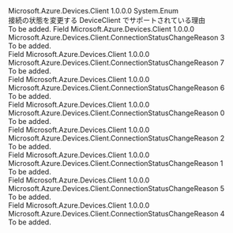 <Type Name="ConnectionStatusChangeReason" FullName="Microsoft.Azure.Devices.Client.ConnectionStatusChangeReason">
  <TypeSignature Language="C#" Value="public enum ConnectionStatusChangeReason" />
  <TypeSignature Language="ILAsm" Value=".class public auto ansi sealed ConnectionStatusChangeReason extends System.Enum" />
  <TypeSignature Language="DocId" Value="T:Microsoft.Azure.Devices.Client.ConnectionStatusChangeReason" />
  <TypeSignature Language="VB.NET" Value="Public Enum ConnectionStatusChangeReason" />
  <TypeSignature Language="F#" Value="type ConnectionStatusChangeReason = " />
  <AssemblyInfo>
    <AssemblyName>Microsoft.Azure.Devices.Client</AssemblyName>
    <AssemblyVersion>1.0.0.0</AssemblyVersion>
  </AssemblyInfo>
  <Base>
    <BaseTypeName>System.Enum</BaseTypeName>
  </Base>
  <Docs>
    <summary>
            接続の状態を変更する DeviceClient でサポートされている理由
            </summary>
    <remarks>To be added.</remarks>
  </Docs>
  <Members>
    <Member MemberName="Bad_Credential">
      <MemberSignature Language="C#" Value="Bad_Credential" />
      <MemberSignature Language="ILAsm" Value=".field public static literal valuetype Microsoft.Azure.Devices.Client.ConnectionStatusChangeReason Bad_Credential = int32(3)" />
      <MemberSignature Language="DocId" Value="F:Microsoft.Azure.Devices.Client.ConnectionStatusChangeReason.Bad_Credential" />
      <MemberSignature Language="VB.NET" Value="Bad_Credential" />
      <MemberSignature Language="F#" Value="Bad_Credential = 3" Usage="Microsoft.Azure.Devices.Client.ConnectionStatusChangeReason.Bad_Credential" />
      <MemberType>Field</MemberType>
      <AssemblyInfo>
        <AssemblyName>Microsoft.Azure.Devices.Client</AssemblyName>
        <AssemblyVersion>1.0.0.0</AssemblyVersion>
      </AssemblyInfo>
      <ReturnValue>
        <ReturnType>Microsoft.Azure.Devices.Client.ConnectionStatusChangeReason</ReturnType>
      </ReturnValue>
      <MemberValue>3</MemberValue>
      <Docs>
        <summary>To be added.</summary>
      </Docs>
    </Member>
    <Member MemberName="Client_Close">
      <MemberSignature Language="C#" Value="Client_Close" />
      <MemberSignature Language="ILAsm" Value=".field public static literal valuetype Microsoft.Azure.Devices.Client.ConnectionStatusChangeReason Client_Close = int32(7)" />
      <MemberSignature Language="DocId" Value="F:Microsoft.Azure.Devices.Client.ConnectionStatusChangeReason.Client_Close" />
      <MemberSignature Language="VB.NET" Value="Client_Close" />
      <MemberSignature Language="F#" Value="Client_Close = 7" Usage="Microsoft.Azure.Devices.Client.ConnectionStatusChangeReason.Client_Close" />
      <MemberType>Field</MemberType>
      <AssemblyInfo>
        <AssemblyName>Microsoft.Azure.Devices.Client</AssemblyName>
        <AssemblyVersion>1.0.0.0</AssemblyVersion>
      </AssemblyInfo>
      <ReturnValue>
        <ReturnType>Microsoft.Azure.Devices.Client.ConnectionStatusChangeReason</ReturnType>
      </ReturnValue>
      <MemberValue>7</MemberValue>
      <Docs>
        <summary>To be added.</summary>
      </Docs>
    </Member>
    <Member MemberName="Communication_Error">
      <MemberSignature Language="C#" Value="Communication_Error" />
      <MemberSignature Language="ILAsm" Value=".field public static literal valuetype Microsoft.Azure.Devices.Client.ConnectionStatusChangeReason Communication_Error = int32(6)" />
      <MemberSignature Language="DocId" Value="F:Microsoft.Azure.Devices.Client.ConnectionStatusChangeReason.Communication_Error" />
      <MemberSignature Language="VB.NET" Value="Communication_Error" />
      <MemberSignature Language="F#" Value="Communication_Error = 6" Usage="Microsoft.Azure.Devices.Client.ConnectionStatusChangeReason.Communication_Error" />
      <MemberType>Field</MemberType>
      <AssemblyInfo>
        <AssemblyName>Microsoft.Azure.Devices.Client</AssemblyName>
        <AssemblyVersion>1.0.0.0</AssemblyVersion>
      </AssemblyInfo>
      <ReturnValue>
        <ReturnType>Microsoft.Azure.Devices.Client.ConnectionStatusChangeReason</ReturnType>
      </ReturnValue>
      <MemberValue>6</MemberValue>
      <Docs>
        <summary>To be added.</summary>
      </Docs>
    </Member>
    <Member MemberName="Connection_Ok">
      <MemberSignature Language="C#" Value="Connection_Ok" />
      <MemberSignature Language="ILAsm" Value=".field public static literal valuetype Microsoft.Azure.Devices.Client.ConnectionStatusChangeReason Connection_Ok = int32(0)" />
      <MemberSignature Language="DocId" Value="F:Microsoft.Azure.Devices.Client.ConnectionStatusChangeReason.Connection_Ok" />
      <MemberSignature Language="VB.NET" Value="Connection_Ok" />
      <MemberSignature Language="F#" Value="Connection_Ok = 0" Usage="Microsoft.Azure.Devices.Client.ConnectionStatusChangeReason.Connection_Ok" />
      <MemberType>Field</MemberType>
      <AssemblyInfo>
        <AssemblyName>Microsoft.Azure.Devices.Client</AssemblyName>
        <AssemblyVersion>1.0.0.0</AssemblyVersion>
      </AssemblyInfo>
      <ReturnValue>
        <ReturnType>Microsoft.Azure.Devices.Client.ConnectionStatusChangeReason</ReturnType>
      </ReturnValue>
      <MemberValue>0</MemberValue>
      <Docs>
        <summary>To be added.</summary>
      </Docs>
    </Member>
    <Member MemberName="Device_Disabled">
      <MemberSignature Language="C#" Value="Device_Disabled" />
      <MemberSignature Language="ILAsm" Value=".field public static literal valuetype Microsoft.Azure.Devices.Client.ConnectionStatusChangeReason Device_Disabled = int32(2)" />
      <MemberSignature Language="DocId" Value="F:Microsoft.Azure.Devices.Client.ConnectionStatusChangeReason.Device_Disabled" />
      <MemberSignature Language="VB.NET" Value="Device_Disabled" />
      <MemberSignature Language="F#" Value="Device_Disabled = 2" Usage="Microsoft.Azure.Devices.Client.ConnectionStatusChangeReason.Device_Disabled" />
      <MemberType>Field</MemberType>
      <AssemblyInfo>
        <AssemblyName>Microsoft.Azure.Devices.Client</AssemblyName>
        <AssemblyVersion>1.0.0.0</AssemblyVersion>
      </AssemblyInfo>
      <ReturnValue>
        <ReturnType>Microsoft.Azure.Devices.Client.ConnectionStatusChangeReason</ReturnType>
      </ReturnValue>
      <MemberValue>2</MemberValue>
      <Docs>
        <summary>To be added.</summary>
      </Docs>
    </Member>
    <Member MemberName="Expired_SAS_Token">
      <MemberSignature Language="C#" Value="Expired_SAS_Token" />
      <MemberSignature Language="ILAsm" Value=".field public static literal valuetype Microsoft.Azure.Devices.Client.ConnectionStatusChangeReason Expired_SAS_Token = int32(1)" />
      <MemberSignature Language="DocId" Value="F:Microsoft.Azure.Devices.Client.ConnectionStatusChangeReason.Expired_SAS_Token" />
      <MemberSignature Language="VB.NET" Value="Expired_SAS_Token" />
      <MemberSignature Language="F#" Value="Expired_SAS_Token = 1" Usage="Microsoft.Azure.Devices.Client.ConnectionStatusChangeReason.Expired_SAS_Token" />
      <MemberType>Field</MemberType>
      <AssemblyInfo>
        <AssemblyName>Microsoft.Azure.Devices.Client</AssemblyName>
        <AssemblyVersion>1.0.0.0</AssemblyVersion>
      </AssemblyInfo>
      <ReturnValue>
        <ReturnType>Microsoft.Azure.Devices.Client.ConnectionStatusChangeReason</ReturnType>
      </ReturnValue>
      <MemberValue>1</MemberValue>
      <Docs>
        <summary>To be added.</summary>
      </Docs>
    </Member>
    <Member MemberName="No_Network">
      <MemberSignature Language="C#" Value="No_Network" />
      <MemberSignature Language="ILAsm" Value=".field public static literal valuetype Microsoft.Azure.Devices.Client.ConnectionStatusChangeReason No_Network = int32(5)" />
      <MemberSignature Language="DocId" Value="F:Microsoft.Azure.Devices.Client.ConnectionStatusChangeReason.No_Network" />
      <MemberSignature Language="VB.NET" Value="No_Network" />
      <MemberSignature Language="F#" Value="No_Network = 5" Usage="Microsoft.Azure.Devices.Client.ConnectionStatusChangeReason.No_Network" />
      <MemberType>Field</MemberType>
      <AssemblyInfo>
        <AssemblyName>Microsoft.Azure.Devices.Client</AssemblyName>
        <AssemblyVersion>1.0.0.0</AssemblyVersion>
      </AssemblyInfo>
      <ReturnValue>
        <ReturnType>Microsoft.Azure.Devices.Client.ConnectionStatusChangeReason</ReturnType>
      </ReturnValue>
      <MemberValue>5</MemberValue>
      <Docs>
        <summary>To be added.</summary>
      </Docs>
    </Member>
    <Member MemberName="Retry_Expired">
      <MemberSignature Language="C#" Value="Retry_Expired" />
      <MemberSignature Language="ILAsm" Value=".field public static literal valuetype Microsoft.Azure.Devices.Client.ConnectionStatusChangeReason Retry_Expired = int32(4)" />
      <MemberSignature Language="DocId" Value="F:Microsoft.Azure.Devices.Client.ConnectionStatusChangeReason.Retry_Expired" />
      <MemberSignature Language="VB.NET" Value="Retry_Expired" />
      <MemberSignature Language="F#" Value="Retry_Expired = 4" Usage="Microsoft.Azure.Devices.Client.ConnectionStatusChangeReason.Retry_Expired" />
      <MemberType>Field</MemberType>
      <AssemblyInfo>
        <AssemblyName>Microsoft.Azure.Devices.Client</AssemblyName>
        <AssemblyVersion>1.0.0.0</AssemblyVersion>
      </AssemblyInfo>
      <ReturnValue>
        <ReturnType>Microsoft.Azure.Devices.Client.ConnectionStatusChangeReason</ReturnType>
      </ReturnValue>
      <MemberValue>4</MemberValue>
      <Docs>
        <summary>To be added.</summary>
      </Docs>
    </Member>
  </Members>
</Type>